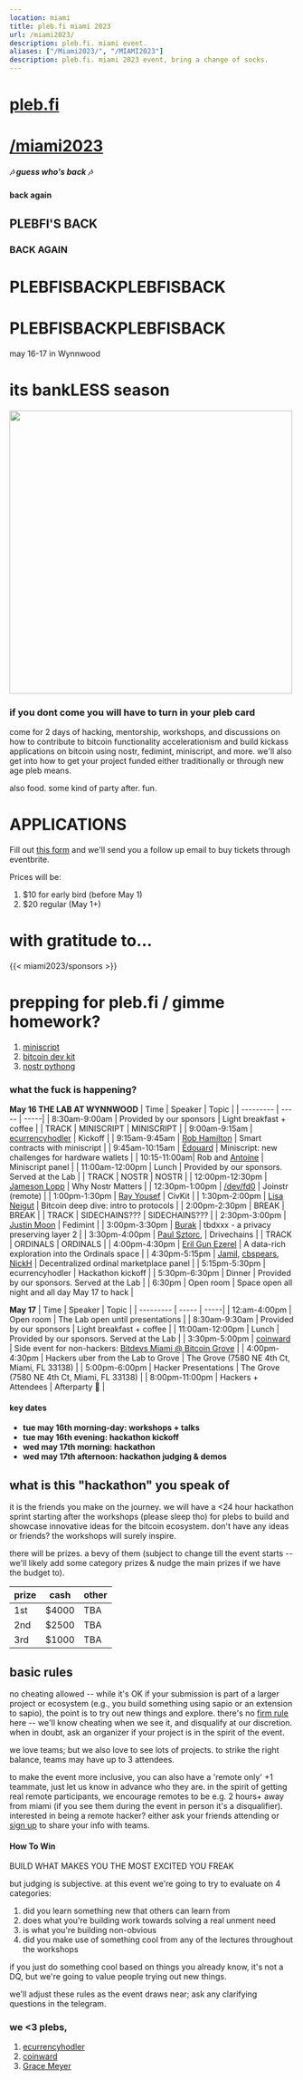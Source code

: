 ```yaml
---
location: miami
title: pleb.fi miami 2023
url: /miami2023/
description: pleb.fi. miami event.
aliases: ["/Miami2023/", "/MIAMI2023"]
description: pleb.fi. miami 2023 event, bring a change of socks.
---
```

# [pleb.fi](/)
# [/miami2023](/miami2023)


##### 🎶 guess who's back 🎶
#### back again
## PLEBFI'S BACK
### BACK AGAIN
# PLEBFISBACKPLEBFISBACK
# PLEBFISBACKPLEBFISBACK
may 16-17 in Wynnwood
# its bankLESS season
<img src="/pleb23-1.jpg" width="500px" />


### if you dont come you will have to turn in your pleb card

come for 2 days of hacking, mentorship, workshops, and discussions on how to
contribute to bitcoin functionality accelerationism and build kickass
applications on bitcoin using nostr, fedimint, miniscript, and more. we'll also get
into how to get your project funded either traditionally or through new age
pleb means.

also food. some kind of party after. fun.

# APPLICATIONS
Fill out [this form](https://forms.gle/6ErdeQZAq466cR7t5) and we'll send you a follow up email to buy tickets through eventbrite.

Prices will be:
1. $10 for early bird (before May 1)
2. $20 regular (May 1+)

# with gratitude to...
{{< miami2023/sponsors >}}

# prepping for pleb.fi / gimme homework?
1. [miniscript](http://miniscript.com/)
2. [bitcoin dev kit](https://github.com/bitcoindevkit)
3. [nostr pythong](https://github.com/jeffthibault/python-nostr)

### what the fuck is happening?

**May 16 THE LAB AT WYNNWOOD**
| Time | Speaker | Topic |
| --------- | ----- | -----|
| 8:30am-9:00am | Provided by our sponsors | Light breakfast + coffee |
| TRACK | MINISCRIPT | MINISCRIPT |
| 9:00am-9:15am | [ecurrencyhodler](https://twitter.com/ecurrencyhodler) | Kickoff |
| 9:15am-9:45am | [Rob Hamilton](https://twitter.com/Rob1Ham) | Smart contracts with miniscript |
| 9:45am-10:15am | [Édouard](https://twitter.com/edouardparis) | Miniscript: new challenges for hardware wallets |
| 10:15-11:00am| Rob and [Antoine](https://twitter.com/darosior) | Miniscript panel  |
| 11:00am-12:00pm | Lunch | Provided by our sponsors. Served at the Lab |
| TRACK | NOSTR | NOSTR |
| 12:00pm-12:30pm | [Jameson Lopp](https://twitter.com/lopp) | Why Nostr Matters |
| 12:30pm-1:00pm | [/dev/fd0](https://twitter.com/1440000bytes) | Joinstr (remote) | 
| 1:00pm-1:30pm | [Ray Yousef](https://twitter.com/raypaxful) | CivKit |
| 1:30pm-2:00pm | [Lisa Neigut](https://twitter.com/niftynei) | Bitcoin deep dive: intro to protocols | 
| 2:00pm-2:30pm | BREAK | BREAK |
| TRACK | SIDECHAINS??? | SIDECHAINS??? |
| 2:30pm-3:00pm | [Justin Moon](https://twitter.com/_JustinMoon_)  | Fedimint |
| 3:00pm-3:30pm | [Burak](https://twitter.com/brqgoo) | tbdxxx - a privacy preserving layer 2 |
| 3:30pm-4:00pm | [Paul Sztorc](https://twitter.com/Truthcoin), | Drivechains |
| TRACK | ORDINALS | ORDINALS |
| 4:00pm-4:30pm | [Eril Gun Ezerel](https://twitter.com/0xBinari) | A data-rich exploration into the Ordinals space |
| 4:30pm-5:15pm | [Jamil](https://twitter.com/jamilbtc), [cbspears](https://twitter.com/cbspears), [NickH](https://twitter.com/hash_bender) | Decentralized ordinal marketplace panel |
| 5:15pm-5:30pm | ecurrencyhodler | Hackathon kickoff |
| 5:30pm-6:30pm | Dinner | Provided by our sponsors. Served at the Lab |
| 6:30pm | Open room | Space open all night and all day May 17 to hack |

**May 17**
| Time | Speaker | Topic |
| --------- | ----- | -----|
| 12:am-4:00pm | Open room | The Lab open until presentations |
| 8:30am-9:30am | Provided by our sponsors | Light breakfast + coffee |
| 11:00am-12:00pm | Lunch | Provided by our sponsors. Served at the Lab |
| 3:30pm-5:00pm | [coinward](https://twitter.com/coinward) | Side event for non-hackers: [Bitdevs Miami @ Bitcoin Grove](https://www.meetup.com/miami-bitdevs/events/292999676/) |
| 4:00pm-4:30pm | Hackers uber from the Lab to Grove | The Grove (7580 NE 4th Ct, Miami, FL 33138) |
| 5:00pm-6:00pm | Hacker Presentations | The Grove (7580 NE 4th Ct, Miami, FL 33138) |
| 8:00pm-11:00pm | Hackers + Attendees | Afterparty 🎉 |

#### key dates

- **tue may 16th morning-day: workshops + talks**
- **tue may 16th evening: hackathon kickoff**
- **wed may 17th morning: hackathon**
- **wed may 17th afternoon: hackathon judging & demos**

## what is this "hackathon" you speak of

it is the friends you make on the journey. we will have a <24 hour hackathon
sprint starting after the workshops (please sleep tho) for plebs to build and
showcase innovative ideas for the bitcoin ecosystem. don't have any ideas or
friends? the workshops will surely inspire.

there will be prizes. a bevy of them (subject to change till the event starts
-- we'll likely add some category prizes & nudge the main prizes if we have the
budget to).

| prize | cash | other |
| --------- | ----- | -----|
| 1st | $4000 | TBA |
| 2nd | $2500 | TBA |
| 3rd | $1000  | TBA |


## basic rules
no cheating allowed -- while it's OK if your submission is part of a larger
project or ecosystem (e.g., you build something using sapio or an extension to
sapio), the point is to try out new things and explore. there's no [firm
rule](https://en.wikipedia.org/wiki/I_know_it_when_I_see_it) here -- we'll know
cheating when we see it, and disqualify at our discretion. when in doubt, ask
an organizer if your project is in the spirit of the event.

we love teams; but we also love to see lots of projects. to strike the right
balance, teams may have up to 3 attendees.

to make the event more inclusive, you can also have a 'remote only' +1
teammate, just let us know in advance who they are. in the spirit of getting
real remote participants, we encourage remotes to be e.g. 2 hours+ away from
miami (if you see them during the event in person it's a disqualifier).
interested in being a remote hacker? either ask your friends attending or [sign
up](https://forms.gle/6ErdeQZAq466cR7t5) to share your info with teams.

#### How To Win

BUILD WHAT MAKES YOU THE MOST EXCITED YOU FREAK

but judging is subjective. at this event we're going to try to evaluate on 4 categories:

1) did you learn something new that others can learn from
2) does what you're building work towards solving a real unment need
3) is what you're building non-obvious
4) did you make use of something cool from any of the lectures throughout the workshops

if you just do something cool based on things you already know,
it's not a DQ, but we're going to value people trying out new things. 

we'll adjust these rules as the event draws near; ask any clarifying questions
in the telegram.

### we <3 plebs,

1. [ecurrencyhodler](https://twitter.com/ecurrencyhodler)
2. [coinward](https://twitter.com/coinward)
3. [Grace Meyer](https://www.linkedin.com/in/grace-meyer-50319165/)


